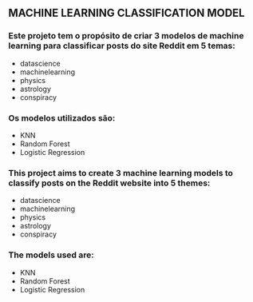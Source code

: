 ## MACHINE LEARNING CLASSIFICATION MODEL

### Este projeto tem o propósito de criar 3 modelos de machine learning para classificar posts do site Reddit em 5 temas:
- datascience
- machinelearning
- physics
- astrology
- conspiracy

### Os modelos utilizados são:
- KNN
- Random Forest
- Logistic Regression


### This project aims to create 3 machine learning models to classify posts on the Reddit website into 5 themes:
- datascience
- machinelearning
- physics
- astrology
- conspiracy

### The models used are:
- KNN
- Random Forest
- Logistic Regression
